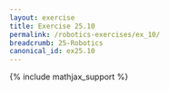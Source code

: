 ```yaml
---
layout: exercise
title: Exercise 25.10
permalink: /robotics-exercises/ex_10/
breadcrumb: 25-Robotics
canonical_id: ex25.10
---
```


{% include mathjax_support %}
